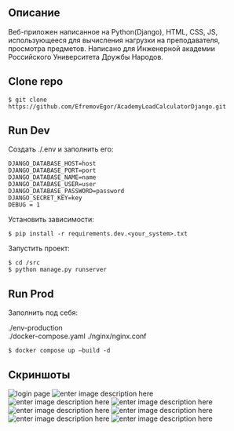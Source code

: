 
## Описание
Веб-приложен написанное на Python(Django), HTML, CSS, JS, использующееся для вычисления нагрузки на преподавателя, просмотра предметов. Написано для Инженерной академии Российского Университета Дружбы Народов.
## Clone repo
    $ git clone https://github.com/EfremovEgor/AcademyLoadCalculatorDjango.git
    
## Run Dev
Создать ./.env и заполнить его:

    DJANGO_DATABASE_HOST=host
    DJANGO_DATABASE_PORT=port
    DJANGO_DATABASE_NAME=name
    DJANGO_DATABASE_USER=user
    DJANGO_DATABASE_PASSWORD=password
    DJANGO_SECRET_KEY=key
    DEBUG = 1
Установить зависимости:

	$ pip install -r requirements.dev.<your_system>.txt

Запустить проект:

	$ cd /src
    $ python manage.py runserver

## Run Prod
Заполнить под себя:

 ./env-production  
 ./docker-compose.yaml
./nginx/nginx.conf

	$ docker compose up —build -d

    
## Скриншоты
![login page](https://imgur.com/DUbtIWv.png)
![enter image description here](https://i.imgur.com/82V06pu.png)
![enter image description here](https://i.imgur.com/Npc7uxV.png)
![enter image description here](https://i.imgur.com/OPrhdZB.png)
![enter image description here](https://i.imgur.com/FLAypbU.png)
![enter image description here](https://i.imgur.com/4Ujxp2v.png)
![enter image description here](https://i.imgur.com/1kUlh7g.png)
![enter image description here](https://i.imgur.com/PB90hKJ.png)